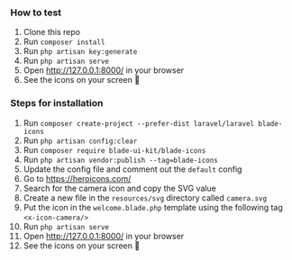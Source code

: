 ### How to test

1. Clone this repo
1. Run `composer install`
1. Run `php artisan key:generate`
1. Run `php artisan serve`
1. Open http://127.0.0.1:8000/ in your browser
1. See the icons on your screen :tada:

### Steps for installation

1. Run `composer create-project --prefer-dist laravel/laravel blade-icons`
1. Run `php artisan config:clear`
1. Run `composer require blade-ui-kit/blade-icons`
1. Run `php artisan vendor:publish --tag=blade-icons`
1. Update the config file and comment out the `default` config
1. Go to https://heroicons.com/
1. Search for the camera icon and copy the SVG value
1. Create a new file in the `resources/svg` directory called `camera.svg`
1. Put the icon in the `welcome.blade.php` template using the following tag `<x-icon-camera/>`
1. Run `php artisan serve`
1. Open http://127.0.0.1:8000/ in your browser
1. See the icons on your screen :tada: